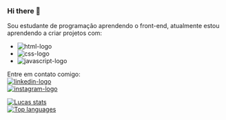 ### Hi there 👋

Sou estudante de programação aprendendo o front-end, atualmente estou aprendendo a criar projetos com:
- <img src="https://img.shields.io/badge/HTML5-E34F26?style=for-the-badge&logo=html5&logoColor=white" alt="html-logo"/>
- <img src="https://img.shields.io/badge/CSS3-1572B6?style=for-the-badge&logo=css3&logoColor=white" alt="css-logo"/>
- <img src="https://img.shields.io/badge/JavaScript-F7DF1E?style=for-the-badge&logo=javascript&logoColor=black" alt="javascript-logo"/>

Entre em contato comigo:
<br>
<a href="https://www.linkedin.com/in/lucas-mauricio-dev/" target="_blank">
<img src="https://img.shields.io/badge/LinkedIn-0077B5?style=for-the-badge&logo=linkedin&logoColor=white" alt="linkedin-logo"/>
<br>
<a href="https://www.instagram.com/olucas.mauricio/" target="_blank">
<img src="https://img.shields.io/badge/Instagram-E4405F?style=for-the-badge&logo=instagram&logoColor=white" alt="instagram-logo"/>
</a>

[![Lucas stats](https://github-readme-stats.vercel.app/api?username=LucassMCorrea)](https://github.com/anuraghazra/github-readme-stats)
<br>
[![Top languages](https://github-readme-stats.vercel.app/api/top-langs/?username=LucassMCorrea)](https://github.com/anuraghazra/github-readme-stats)
